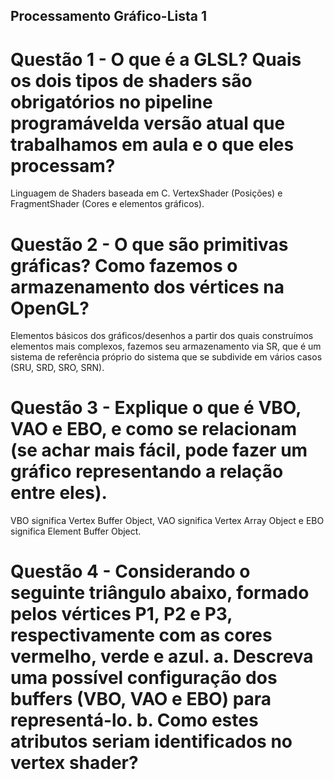 ## Processamento Gráfico-Lista 1

# Questão 1 - O que é a GLSL? Quais os dois tipos de shaders são obrigatórios no pipeline programávelda versão atual que trabalhamos em aula e o que eles processam?

Linguagem de Shaders baseada em C. 
VertexShader (Posições) e FragmentShader (Cores e elementos gráficos).

# Questão 2 - O que são primitivas gráficas? Como fazemos o armazenamento dos vértices na OpenGL?

Elementos básicos dos gráficos/desenhos a partir dos quais construímos elementos mais complexos, fazemos seu armazenamento via SR, que é um sistema de referência próprio do sistema que se subdivide em vários casos (SRU, SRD, SRO, SRN).

# Questão 3 - Explique o que é VBO, VAO e EBO, e como se relacionam (se achar mais fácil, pode fazer um gráfico representando a relação entre eles). 

VBO significa Vertex Buffer Object, VAO significa Vertex Array Object e EBO significa Element Buffer Object.

# Questão 4 - Considerando o seguinte triângulo abaixo, formado pelos vértices P1, P2 e P3, respectivamente com as cores vermelho, verde e azul. a. Descreva uma possível configuração dos buffers (VBO, VAO e EBO) para representá-lo. b. Como estes atributos seriam identificados no vertex shader?
